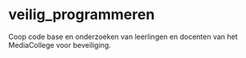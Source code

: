 # veilig_programmeren
Coop code base en onderzoeken van leerlingen en docenten van het MediaCollege voor beveiliging.
